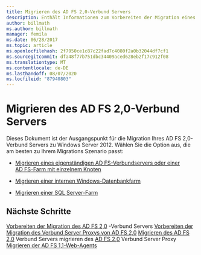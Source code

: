 ```yaml
---
title: Migrieren des AD FS 2,0-Verbund Servers
description: Enthält Informationen zum Vorbereiten der Migration eines eigenständigen AD FS Servers zu Windows Server 2012.
author: billmath
ms.author: billmath
manager: femila
ms.date: 06/28/2017
ms.topic: article
ms.openlocfilehash: 2f7950ce1c87c22fad7c4080f2a0b32044df7cf1
ms.sourcegitcommit: dfa48f77b751dbc34409aced628eb2f17c912f08
ms.translationtype: MT
ms.contentlocale: de-DE
ms.lasthandoff: 08/07/2020
ms.locfileid: "87940803"
---
```

# <a name="migrate-the-ad-fs-20-federation-server"></a>Migrieren des AD FS 2,0-Verbund Servers


Dieses Dokument ist der Ausgangspunkt für die Migration Ihres AD FS 2,0-Verbund Servers zu Windows Server 2012.  Wählen Sie die Option aus, die am besten zu Ihrem Migrations Szenario passt:

-   [Migrieren eines eigenständigen AD FS-Verbundservers oder einer AD FS-Farm mit einzelnem Knoten](migrate-ad-fs-stand-alone-server.md)

-   [Migrieren einer internen Windows-Datenbankfarm](migrate-ad-fs-wid-farm.md)

-   [Migrieren einer SQL Server-Farm](migrate-ad-fs-sql-farm.md)








## <a name="next-steps"></a>Nächste Schritte
 [Vorbereiten der Migration des AD FS 2,0](prepare-to-migrate-ad-fs-fed-server.md) -Verbund Servers [Vorbereiten der Migration des Verbund Server Proxys von AD FS 2,0](prepare-to-migrate-ad-fs-fed-proxy.md) [Migrieren des AD FS 2,0](migrate-the-ad-fs-fed-server.md) Verbund Servers migrieren des [AD FS 2,0](migrate-the-ad-fs-2-fed-server-proxy.md) Verbund Server Proxy [Migrieren der AD FS 1,1-Web-Agents](migrate-the-ad-fs-web-agent.md)